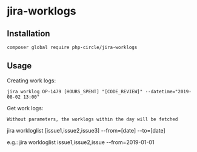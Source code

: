# jira-worklogs

## Installation
`composer global require php-circle/jira-worklogs`

## Usage

Creating work logs:

`jira worklog OP-1479 [HOURS_SPENT] "[CODE_REVIEW]" --datetime="2019-08-02 13:00"`

Get work logs:

`Without parameters, the worklogs within the day will be fetched`

jira workloglist [issue1,issue2,issue3] --from=[date] --to=[date]

e.g.: jira workloglist issue1,issue2,issue --from=2019-01-01